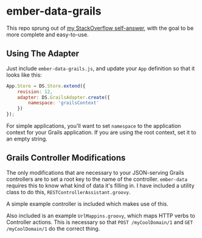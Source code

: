 ember-data-grails
=================

This repo sprung out of [my StackOverflow self-answer][so], with the goal to be more complete and easy-to-use.

[so]: http://stackoverflow.com/questions/15307576/how-to-make-ember-js-behave-with-grails-controller-names

## Using The Adapter

Just include `ember-data-grails.js`, and update your `App` definition so that it looks like this:

```javascript
App.Store = DS.Store.extend({
    revision: 12,
    adapter: DS.GrailsAdapter.create({
        namespace: 'grailsContext'
    })
});
```

For simple applications, you'll want to set `namespace` to the application context for your Grails application.  If you are using the root context, set it to an empty string.

## Grails Controller Modifications

The only modifications that are necessary to your JSON-serving Grails controllers are to set a root key to the name of the controller.  `ember-data` requires this to know what kind of data it's filling in.  I have included a utility class to do this, `RESTControllerAssistant.groovy`.

A simple example controller is included which makes use of this.

Also included is an example `UrlMappins.groovy`, which maps HTTP verbs to Controller actions.  This is necessary so that `POST /myCoolDomain/1` and `GET /myCoolDomain/1` do the correct thing.